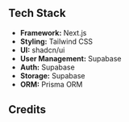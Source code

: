 ## Tech Stack

- **Framework:** Next.js
- **Styling:** Tailwind CSS
- **UI:** shadcn/ui
- **User Management:** Supabase
- **Auth:** Supabase
- **Storage:** Supabase
- **ORM:** Prisma ORM

## Credits
